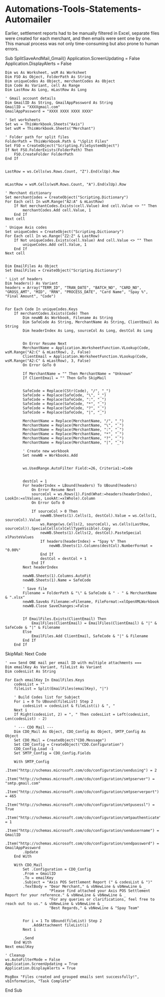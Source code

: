 # Automations-Tools-Statements-Automailer
Earlier, settlement reports had to be manually filtered in Excel, separate files were created for each merchant, and then emails were sent one by one. This manual process was not only time-consuming but also prone to human errors.


Sub SplitSaveAndMail_Gmail()
    Application.ScreenUpdating = False
    Application.DisplayAlerts = False
    
    Dim ws As Worksheet, wsM As Worksheet
    Dim FSO As Object, FolderPath As String
    Dim uniqueCodes As Object, merchantCodes As Object
    Dim Code As Variant, cell As Range
    Dim LastRow As Long, mLastRow As Long
    
    ' Gmail account details
    Dim GmailID As String, GmailAppPassword As String
    GmailID = "XXXXgmail.com"
    GmailAppPassword = "XXXX XXXX XXXX XXXX"
    
    ' Set worksheets
    Set ws = ThisWorkbook.Sheets("Axis")
    Set wsM = ThisWorkbook.Sheets("Merchant")
    
    ' Folder path for split files
    FolderPath = ThisWorkbook.Path & "\Split Files"
    Set FSO = CreateObject("Scripting.FileSystemObject")
    If Not FSO.FolderExists(FolderPath) Then
        FSO.CreateFolder FolderPath
    End If
    
    
    LastRow = ws.Cells(ws.Rows.Count, "Z").End(xlUp).Row
    
    
    mLastRow = wsM.Cells(wsM.Rows.Count, "A").End(xlUp).Row
    
    ' Merchant dictionary
    Set merchantCodes = CreateObject("Scripting.Dictionary")
    For Each cell In wsM.Range("A2:A" & mLastRow)
        If Not merchantCodes.Exists(cell.Value) And cell.Value <> "" Then
            merchantCodes.Add cell.Value, 1
        End If
    Next cell
    
    ' Unique Axis codes
    Set uniqueCodes = CreateObject("Scripting.Dictionary")
    For Each cell In ws.Range("Z2:Z" & LastRow)
        If Not uniqueCodes.Exists(cell.Value) And cell.Value <> "" Then
            uniqueCodes.Add cell.Value, 1
        End If
    Next cell
    
    
    Dim EmailFiles As Object
    Set EmailFiles = CreateObject("Scripting.Dictionary")
    
    ' List of headers
    Dim headers() As Variant
    headers = Array("TERM_ID", "TRAN_DATE", "BATCH_NO", "CARD_NO", "GROSS_AMT", "MID", "RRN", "PROCESS_DATE", "Card Name", "Spay %", "Final Amount", "Code")
    
    
    For Each Code In uniqueCodes.Keys
        If merchantCodes.Exists(Code) Then
            Dim newWB As Workbook, Filename As String
            Dim SafeCode As String, MerchantName As String, ClientEmail As String
            Dim headerIndex As Long, sourceCol As Long, destCol As Long
            
            
            On Error Resume Next
            MerchantName = Application.WorksheetFunction.VLookup(Code, wsM.Range("A2:C" & mLastRow), 2, False)
            ClientEmail = Application.WorksheetFunction.VLookup(Code, wsM.Range("A2:C" & mLastRow), 3, False)
            On Error GoTo 0
            
            If MerchantName = "" Then MerchantName = "Unknown"
            If ClientEmail = "" Then GoTo SkipMail
            
            
            SafeCode = Replace(CStr(Code), "/", "_")
            SafeCode = Replace(SafeCode, "\", "_")
            SafeCode = Replace(SafeCode, ":", "_")
            SafeCode = Replace(SafeCode, "*", "_")
            SafeCode = Replace(SafeCode, "?", "_")
            SafeCode = Replace(SafeCode, "|", "_")
            
            MerchantName = Replace(MerchantName, "/", "_")
            MerchantName = Replace(MerchantName, "\", "_")
            MerchantName = Replace(MerchantName, ":", "_")
            MerchantName = Replace(MerchantName, "*", "_")
            MerchantName = Replace(MerchantName, "?", "_")
            MerchantName = Replace(MerchantName, "|", "_")
            
            ' Create new workbook
            Set newWB = Workbooks.Add
            
          
            ws.UsedRange.AutoFilter Field:=26, Criteria1:=Code
            
           
            destCol = 1
            For headerIndex = LBound(headers) To UBound(headers)
                On Error Resume Next
                sourceCol = ws.Rows(1).Find(What:=headers(headerIndex), LookIn:=xlValues, LookAt:=xlWhole).Column
                On Error GoTo 0
                
                If sourceCol > 0 Then
                    newWB.Sheets(1).Cells(1, destCol).Value = ws.Cells(1, sourceCol).Value
                    ws.Range(ws.Cells(2, sourceCol), ws.Cells(LastRow, sourceCol)).SpecialCells(xlCellTypeVisible).Copy
                    newWB.Sheets(1).Cells(2, destCol).PasteSpecial xlPasteValues
                    If headers(headerIndex) = "Spay %" Then
                        newWB.Sheets(1).Columns(destCol).NumberFormat = "0.00%"
                    End If
                    destCol = destCol + 1
                End If
            Next headerIndex
            
            newWB.Sheets(1).Columns.AutoFit
            newWB.Sheets(1).Name = SafeCode
            
            ' Save file
            Filename = FolderPath & "\" & SafeCode & " - " & MerchantName & ".xlsx"
            newWB.SaveAs Filename:=Filename, FileFormat:=xlOpenXMLWorkbook
            newWB.Close SaveChanges:=False
            
            
            If EmailFiles.Exists(ClientEmail) Then
                EmailFiles(ClientEmail) = EmailFiles(ClientEmail) & "|" & SafeCode & "|" & Filename
            Else
                EmailFiles.Add ClientEmail, SafeCode & "|" & Filename
            End If
        End If
SkipMail:
    Next Code
    
    ' === Send ONE mail per email ID with multiple attachments ===
    Dim emailKey As Variant, fileList As Variant
    Dim codesList As String
    
    For Each emailKey In EmailFiles.Keys
        codesList = ""
        fileList = Split(EmailFiles(emailKey), "|")
        
        ' Build Codes list for Subject
        For i = 0 To UBound(fileList) Step 2
            codesList = codesList & fileList(i) & ", "
        Next i
        If Right(codesList, 2) = ", " Then codesList = Left(codesList, Len(codesList) - 2)
        
        ' --- CDO Mail ---
        Dim CDO_Mail As Object, CDO_Config As Object, SMTP_Config As Object
        Set CDO_Mail = CreateObject("CDO.Message")
        Set CDO_Config = CreateObject("CDO.Configuration")
        CDO_Config.Load -1
        Set SMTP_Config = CDO_Config.Fields
        
        With SMTP_Config
            .Item("http://schemas.microsoft.com/cdo/configuration/sendusing") = 2
            .Item("http://schemas.microsoft.com/cdo/configuration/smtpserver") = "smtp.gmail.com"
            .Item("http://schemas.microsoft.com/cdo/configuration/smtpserverport") = 465
            .Item("http://schemas.microsoft.com/cdo/configuration/smtpusessl") = True
            .Item("http://schemas.microsoft.com/cdo/configuration/smtpauthenticate") = 1
            .Item("http://schemas.microsoft.com/cdo/configuration/sendusername") = GmailID
            .Item("http://schemas.microsoft.com/cdo/configuration/sendpassword") = GmailAppPassword
            .Update
        End With
        
        With CDO_Mail
            Set .Configuration = CDO_Config
            .From = GmailID
            .To = emailKey
            .Subject = "Axis POS Settlement Report (" & codesList & ")"
            .TextBody = "Dear Merchant," & vbNewLine & vbNewLine & _
                        "Please find attached your Axis POS Settlement Report for your reference." & vbNewLine & vbNewLine & _
                        "For any queries or clarifications, feel free to reach out to us." & vbNewLine & vbNewLine & _
                        "Best Regards," & vbNewLine & "Spay Team"
            
            
            For i = 1 To UBound(fileList) Step 2
                .AddAttachment fileList(i)
            Next i
            
            .Send
        End With
    Next emailKey
    
    ' Cleanup
    ws.AutoFilterMode = False
    Application.ScreenUpdating = True
    Application.DisplayAlerts = True
    
    MsgBox "Files created and grouped emails sent successfully!", vbInformation, "Task Complete"
End Sub


